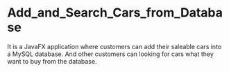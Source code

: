 # Add_and_Search_Cars_from_Database
It is a JavaFX application where customers can add their saleable cars into a MySQL database. And other customers can looking for cars what they want to buy from the database.
